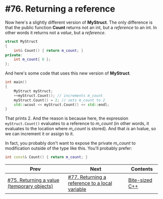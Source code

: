 # #76. Returning a reference

Now here's a slightly different version of **MyStruct**. The only difference is that the public function **Count** returns not an int, but a *reference* to an int. In other words it returns not a *value*, but a *reference*.

```cpp
struct MyStruct
{
    int& Count() { return m_count; }
private:
    int m_count{ 0 };
};
```

And here's some code that uses this new version of **MyStruct**.

```cpp
int main()
{
    MyStruct myStruct;
    ++myStruct.Count(); // increments m_count
    myStruct.Count() = 2; // sets m_count to 2
    std::wcout << myStruct.Count() << std::endl;
}
```

That prints 2. And the reason is because here, the expression `myStruct.Count()` evaluates to a reference to *m_count* (in other words, it evaluates to the location where *m_count* is stored). And that *is* an lvalue, so we can increment it or assign to it.

In fact, you probably don't want to expose the private *m_count* to modification outside of the type like this. You'll probably prefer:

```cpp
int const& Count() { return m_count; }
```

|Prev|Next|Contents|
|-|-|-|
|[#75. Returning a value (temporary objects)](075.md)|[#77. Returning a reference to a local variable](077.md)|[Bite-sized C++](../README.md)|
